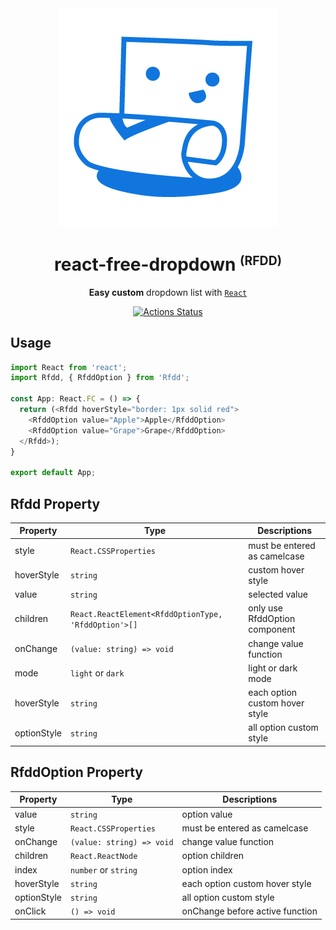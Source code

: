 <div align="center">
  <img src="./public/RFDD_logo.png" alt="react free fropdown logo" />
</div>
<h1 align="center">react-free-dropdown <small><sup>(RFDD)</sup></small></h1>
<div align="center">

**Easy custom** dropdown list with [`React`](https://facebook.github.io/react/)

[![Actions Status](https://github.com/flamingotiger/react-free-dropdown/workflows/react-free-dropdown-ci/badge.svg)](https://github.com/flamingotiger/react-free-dropdown/actions)

</div>

## Usage

```typescript jsx
import React from 'react';
import Rfdd, { RfddOption } from 'Rfdd';

const App: React.FC = () => {
  return (<Rfdd hoverStyle="border: 1px solid red">
    <RfddOption value="Apple">Apple</RfddOption>
    <RfddOption value="Grape">Grape</RfddOption>    
  </Rfdd>);
}

export default App;
```

## Rfdd Property

| Property  | Type | Descriptions |
| ------------- | ------------- | ------------- |
| style  | `React.CSSProperties`  | must be entered as camelcase | 
| hoverStyle | `string` | custom hover style |
| value | `string` | selected value |
| children | `React.ReactElement<RfddOptionType, 'RfddOption'>[]` | only use RfddOption component |
| onChange | `(value: string) => void` | change value function |
| mode | `light` or `dark` | light or dark mode |
| hoverStyle | `string` | each option custom hover style |
| optionStyle | `string` | all option custom style |

## RfddOption Property

| Property  | Type | Descriptions |
| ------------- | ------------- | ------------- |
| value | `string` | option value |
| style  | `React.CSSProperties`  | must be entered as camelcase | 
| onChange | `(value: string) => void` | change value function |
| children | `React.ReactNode` | option children |
| index | `number` or `string` | option index |
| hoverStyle | `string` | each option custom hover style |
| optionStyle | `string` | all option custom style |
| onClick | `() => void` | onChange before active function |
